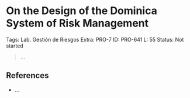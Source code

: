 # On the Design of the Dominica System of Risk Management

Tags: Lab. Gestión de Riesgos
Extra: PRO-7
ID: PRO-641
L: 55
Status: Not started

> …
> 

## References

- …
